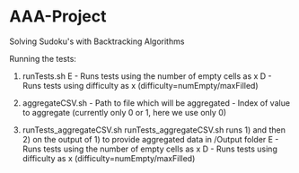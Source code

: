 # AAA-Project
Solving Sudoku's with Backtracking Algorithms

Running the tests:

1) runTests.sh <metric>
	<metric> E - Runs tests using the number of empty cells as x
	<metric> D - Runs tests using difficulty as x (difficulty=numEmpty/maxFilled)

2) aggregateCSV.sh <filepath> <index>
	<filepath> - Path to file which will be aggregated
	<index> - Index of value to aggregate (currently only 0 or 1, here we use only 0)

3) runTests_aggregateCSV.sh <metric>
	runTests_aggregateCSV.sh runs 1) and then 2) on the output of 1) to provide aggregated data in /Output folder
	<metric> E - Runs tests using the number of empty cells as x
	<metric> D - Runs tests using difficulty as x (difficulty=numEmpty/maxFilled)
